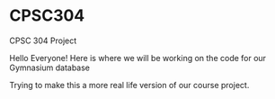 # CPSC304
CPSC 304 Project

Hello Everyone!
Here is where we will be working on the code for our Gymnasium database

Trying to make this a more real life version of our course project.
